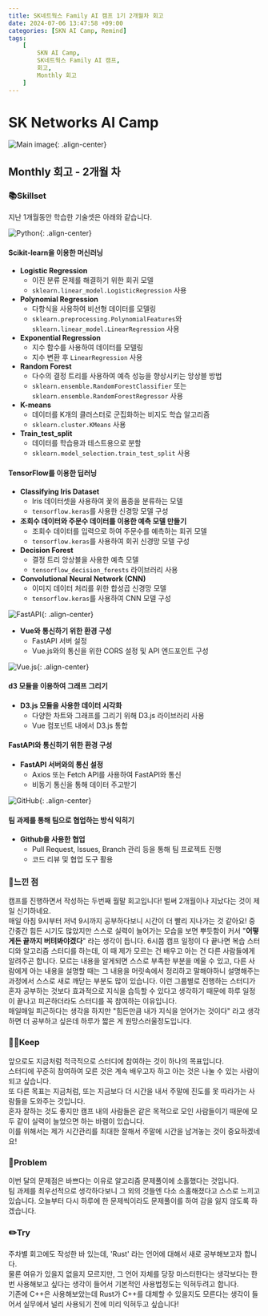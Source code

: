 ```yaml
---
title: SK네트웍스 Family AI 캠프 1기 2개월차 회고
date: 2024-07-06 13:47:58 +09:00
categories: [SKN AI Camp, Remind]
tags: 
    [
        SKN AI Camp,
        SK네트웍스 Family AI 캠프,
        회고,
        Monthly 회고
    ]
---
```


# SK Networks AI Camp
![Main image](https://github.com/Jh-jaehyuk/Jh-jaehyuk.github.io/assets/126551524/7ea63fc3-95f0-44d5-a0f0-cf431cae34f1){: .align-center}  

## Monthly 회고 - 2개월 차


### :books:Skillset
지난 1개월동안 학습한 기술셋은 아래와 같습니다.  

![Python](https://img.shields.io/badge/python-3670A0?style=for-the-badge&logo=python&logoColor=white){: .align-center}  

#### Scikit-learn을 이용한 머신러닝
- **Logistic Regression**
  - 이진 분류 문제를 해결하기 위한 회귀 모델
  - `sklearn.linear_model.LogisticRegression` 사용
- **Polynomial Regression**
  - 다항식을 사용하여 비선형 데이터를 모델링
  - `sklearn.preprocessing.PolynomialFeatures`와 `sklearn.linear_model.LinearRegression` 사용
- **Exponential Regression**
  - 지수 함수를 사용하여 데이터를 모델링
  - 지수 변환 후 `LinearRegression` 사용
- **Random Forest**
  - 다수의 결정 트리를 사용하여 예측 성능을 향상시키는 앙상블 방법
  - `sklearn.ensemble.RandomForestClassifier` 또는 `sklearn.ensemble.RandomForestRegressor` 사용
- **K-means**
  - 데이터를 K개의 클러스터로 군집화하는 비지도 학습 알고리즘
  - `sklearn.cluster.KMeans` 사용
- **Train_test_split**
  - 데이터를 학습용과 테스트용으로 분할
  - `sklearn.model_selection.train_test_split` 사용

#### TensorFlow를 이용한 딥러닝
- **Classifying Iris Dataset**
  - Iris 데이터셋을 사용하여 꽃의 품종을 분류하는 모델
  - `tensorflow.keras`를 사용한 신경망 모델 구성
- **조회수 데이터와 주문수 데이터를 이용한 예측 모델 만들기**
  - 조회수 데이터를 입력으로 하여 주문수를 예측하는 회귀 모델
  - `tensorflow.keras`를 사용하여 회귀 신경망 모델 구성
- **Decision Forest**
  - 결정 트리 앙상블을 사용한 예측 모델
  - `tensorflow_decision_forests` 라이브러리 사용
- **Convolutional Neural Network (CNN)**
  - 이미지 데이터 처리를 위한 합성곱 신경망 모델
  - `tensorflow.keras`를 사용하여 CNN 모델 구성

![FastAPI](https://img.shields.io/badge/FastAPI-009688.svg?style=for-the-badge&logo=FastAPI&logoColor=white){: .align-center}  

- **Vue와 통신하기 위한 환경 구성**
  - FastAPI 서버 설정
  - Vue.js와의 통신을 위한 CORS 설정 및 API 엔드포인트 구성

![Vue.js](https://img.shields.io/badge/vue.js-4FC08D.svg?style=for-the-badge&logo=vue.js&logoColor=white){: .align-center}  

#### d3 모듈을 이용하여 그래프 그리기
- **D3.js 모듈을 사용한 데이터 시각화**
  - 다양한 차트와 그래프를 그리기 위해 D3.js 라이브러리 사용
  - Vue 컴포넌트 내에서 D3.js 통합

#### FastAPI와 통신하기 위한 환경 구성
- **FastAPI 서버와의 통신 설정**
  - Axios 또는 Fetch API를 사용하여 FastAPI와 통신
  - 비동기 통신을 통해 데이터 주고받기

![GitHub](https://img.shields.io/badge/github-181717.svg?style=for-the-badge&logo=github&logoColor=white){: .align-center}  

#### 팀 과제를 통해 팀으로 협업하는 방식 익히기
- **Github을 사용한 협업**
  - Pull Request, Issues, Branch 관리 등을 통해 팀 프로젝트 진행
  - 코드 리뷰 및 협업 도구 활용
   
### :thought_balloon:느낀 점
캠프를 진행하면서 작성하는 두번째 월말 회고입니다! 벌써 2개월이나 지났다는 것이 제일 신기하네요.  
매일 아침 9시부터 저녁 9시까지 공부하다보니 시간이 더 빨리 지나가는 것 같아요! 중간중간 힘든 시기도 많았지만 스스로 실력이 늘어가는 모습을 보면 뿌듯함이 커서 
"**어떻게든 끝까지 버텨봐야겠다**" 라는 생각이 듭니다.
6시쯤 캠프 일정이 다 끝나면 복습 스터디와 알고리즘 스터디를 하는데, 이 때 제가 모르는 건 배우고 아는 건 다른 사람들에게 알려주곤 합니다. 
모르는 내용을 알게되면 스스로 부족한 부분을 메울 수 있고, 다른 사람에게 아는 내용을 설명할 때는 그 내용을 머릿속에서 정리하고 말해야하니 
설명해주는 과정에서 스스로 새로 깨닫는 부분도 많이 있습니다. 이런 그룹별로 진행하는 스터디가 혼자 공부하는 것보다 효과적으로 지식을 습득할 수 있다고 생각하기 때문에 
하루 일정이 끝나고 피곤하더라도 스터디를 꼭 참여하는 이유입니다.  
매일매일 피곤하다는 생각을 하지만 "힘든만큼 내가 지식을 얻어가는 것이다" 라고 생각하면 더 공부하고 싶은데 하루가 짧은 게 원망스러울정도입니다.

### :ok_man:Keep
앞으로도 지금처럼 적극적으로 스터디에 참여하는 것이 하나의 목표입니다.  
스터디에 꾸준히 참여하여 모른 것은 계속 배우고자 하고 아는 것은 나눌 수 있는 사람이 되고 싶습니다.  
또 다른 목표는 지금처럼, 또는 지금보다 더 시간을 내서 주말에 진도를 못 따라가는 사람들을 도와주는 것입니다.  
혼자 잘하는 것도 좋지만 캠프 내의 사람들은 같은 목적으로 모인 사람들이기 때문에 모두 같이 실력이 늘었으면 하는 바램이 있습니다.  
이를 위해서는 제가 시간관리를 최대한 잘해서 주말에 시간을 남겨놓는 것이 중요하겠네요!
  
### :no_good:Problem
이번 달의 문제점은 바쁘다는 이유로 알고리즘 문제풀이에 소홀했다는 것입니다.  
팀 과제를 최우선적으로 생각하다보니 그 외의 것들엔 다소 소홀해졌다고 스스로 느끼고 있습니다. 
오늘부터 다시 하루에 한 문제씩이라도 문제풀이를 하여 감을 잃지 않도록 하겠습니다.
  
### :pencil2:Try
주차별 회고에도 작성한 바 있는데, 'Rust' 라는 언어에 대해서 새로 공부해보고자 합니다.  
물론 여유가 있을지 없을지 모르지만, 그 언어 자체를 당장 마스터한다는 생각보다는 한번 사용해보고 싶다는 생각이 들어서 기본적인 사용법정도는 익혀두려고 합니다.  
기존에 C++은 사용해보았는데 Rust가 C++를 대체할 수 있을지도 모른다는 생각이 들어서 실무에서 널리 사용되기 전에 미리 익혀두고 싶습니다!
